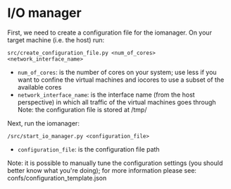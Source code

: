 I/O manager
===========

First, we need to create a configuration file for the iomanager. On your target machine (i.e. the host) run:

`src/create_configuration_file.py <num_of_cores> <network_interface_name>` 

- `num_of_cores`: is the number of cores on your system; use less if you want to confine the virtual machines and iocores to use a subset of the available cores
- `network_interface_name`: is the interface name (from the host perspective) in which all traffic of the virtual machines goes through
Note: the configuration file is stored at /tmp/

Next, run the iomanager:

`/src/start_io_manager.py <configuration_file>`

- `configuration_file`: is the configuration file path

Note: it is possible to manually tune the configuration settings (you should better know what you're doing); for more information please see: confs/configuration_template.json
